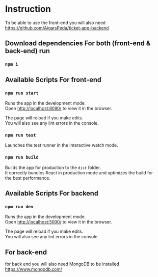 # Instruction

To be able to use the front-end you will also need
https://github.com/AigarsPeda/ticket-app-backend

## Download dependencies For both (front-end & back-end) run

### `npm i`

## Available Scripts For front-end

### `npm run start`

Runs the app in the development mode.<br />
Open [http://localhost:8080/](http://localhost:8080/) to view it in the browser.

The page will reload if you make edits.<br />
You will also see any lint errors in the console.

### `npm run test`

Launches the test runner in the interactive watch mode.<br />

### `npm run build`

Builds the app for production to the `dist` folder.<br />
It correctly bundles React in production mode and optimizes the build for the best performance.

## Available Scripts For backend

### `npm run dev`

Runs the app in the development mode.<br />
Open [http://localhost:5000/](http://localhost:5000/) to view it in the browser.

The page will reload if you make edits.<br />
You will also see any lint errors in the console.

## For back-end

for back end you will also need MongoDB to be installed
https://www.mongodb.com/
